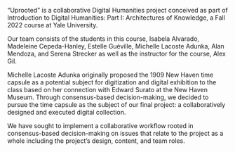 “Uprooted” is a collaborative Digital Humanities project conceived as part of Introduction to Digital Humanities: Part I: Architectures of Knowledge, a Fall 2022 course at Yale University.

Our team consists of the students in this course, Isabela Alvarado, Madeleine Cepeda-Hanley, Estelle Guéville, Michelle Lacoste Adunka, Alan Mendoza, and Serena Strecker as well as the instructor for the course, Alex Gil.

Michelle Lacoste Adunka originally proposed the 1909 New Haven time capsule as a potential subject for digitization and digital exhibition to the class based on her connection with Edward Surato at the New Haven Museum. Through consensus-based decision-making, we decided to pursue the time capsule as the subject of our final project: a collaboratively designed and executed digital collection.

We have sought to implement a collaborative workflow rooted in consensus-based decision-making on issues that relate to the project as a whole including the project’s design, content, and team roles.
